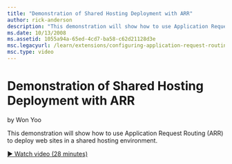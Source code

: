 ```yaml
---
title: "Demonstration of Shared Hosting Deployment with ARR"
author: rick-anderson
description: "This demonstration will show how to use Application Request Routing (ARR) to deploy web sites in a shared hosting environment."
ms.date: 10/13/2008
ms.assetid: 1055a94a-65ed-4cd7-ba58-c62d21128d3e
msc.legacyurl: /learn/extensions/configuring-application-request-routing-arr/demonstration-of-shared-hosting-deployment-with-arr
msc.type: video
---
```

Demonstration of Shared Hosting Deployment with ARR
====================
by Won Yoo

This demonstration will show how to use Application Request Routing (ARR) to deploy web sites in a shared hosting environment.

[&#9654; Watch video (28 minutes)](https://channel9.msdn.com/Blogs/IIS-NET-Site-Videos/demonstration-of-shared-hosting-deployment-with-arr)
